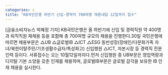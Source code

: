 ```yaml
---
categories: c
title: "KB국민은행 하반기 신입·경력직 700여명 채용내달 12일까지 접수"
---
```

[금융소비자뉴스 박혜정 기자] KB국민은행은 올 하반기에 신입 및 경력직원 약 400명과 퇴직직원 재채용 등을 포함해 총 700여명 규모의 채용을 진행한다.30일 국민은행에 따르면 채용부문은 △UB △글로벌IB △ICT △ESG 동반성장(장애인/다문화가족 자녀/북한이탈주민/기초생활수급자/특성화고) 신입행원 △ICT, 자본시장 등 경력직 전문인력 등이다. 서류접수는 오는 10월12일까지다.먼저 신입행원 중 UB부문은 영업역량과 디지털 기본 소양을 갖춘 인재를 채용하며, 글로벌IB부문은 글로벌 감각을 보유한 IB 인재 채용을 실시한다.